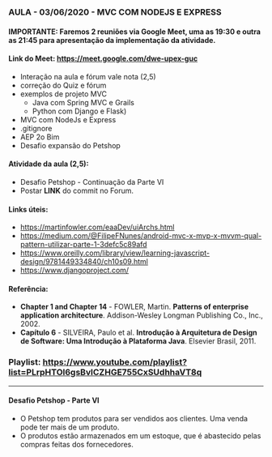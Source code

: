 ### AULA - 03/06/2020 - MVC COM NODEJS E EXPRESS

#### IMPORTANTE: Faremos 2 reuniões via Google Meet, uma as 19:30 e outra as 21:45 para apresentação da implementação da atividade.

#### Link do Meet: https://meet.google.com/dwe-upex-guc

- Interação na aula e fórum vale nota (2,5)
- correção do Quiz e fórum
- exemplos de projeto MVC 
    - Java com Spring MVC e Grails
    - Python com Django e Flask)
- MVC com NodeJs e Express
- .gitignore
- AEP 2o Bim
- Desafio expansão do Petshop

#### Atividade da aula (2,5):
- Desafio Petshop - Continuação da Parte VI
- Postar **LINK** do commit no Forum.

#### Links úteis:
- https://martinfowler.com/eaaDev/uiArchs.html
- https://medium.com/@FilipeFNunes/android-mvc-x-mvp-x-mvvm-qual-pattern-utilizar-parte-1-3defc5c89afd
- https://www.oreilly.com/library/view/learning-javascript-design/9781449334840/ch10s09.html
- https://www.djangoproject.com/

#### Referência:
- **Chapter 1 and Chapter 14** - FOWLER, Martin. **Patterns of enterprise application architecture**. Addison-Wesley Longman Publishing Co., Inc., 2002.
- **Capítulo 6** - SILVEIRA, Paulo et al. **Introdução à Arquitetura de Design de Software: Uma Introdução à Plataforma Java**. Elsevier Brasil, 2011.

### Playlist: https://www.youtube.com/playlist?list=PLrpHTOl6gsBvlCZHGE755CxSUdhhaVT8q

---
#### Desafio Petshop - Parte VI

- O Petshop tem produtos para ser vendidos aos clientes. Uma venda pode ter mais de um produto.
- O produtos estão armazenados em um estoque, que é abastecido pelas compras feitas dos fornecedores.
